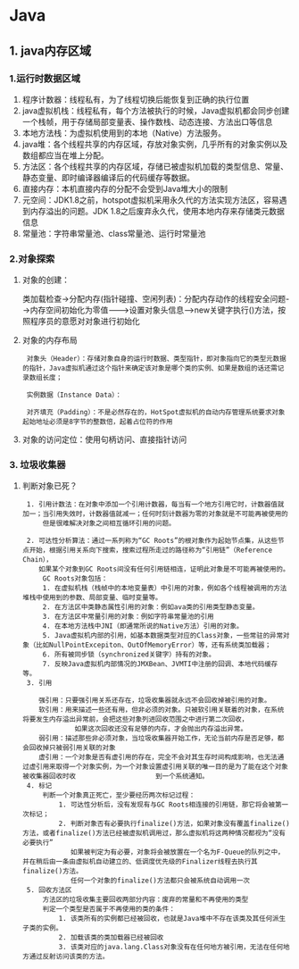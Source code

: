 # Java
## 1. java内存区域
### 1.运行时数据区域
1. 程序计数器：线程私有，为了线程切换后能恢复到正确的执行位置
2. java虚拟机栈：线程私有，每个方法被执行的时候，Java虚拟机都会同步创建一个栈帧，用于存储局部变量表、操作数栈、动态连接、方法出口等信息
3. 本地方法栈：为虚拟机使用到的本地（Native）方法服务。
4. java堆：各个线程共享的内存区域，存放对象实例，几乎所有的对象实例以及数组都应当在堆上分配。
5. 方法区：各个线程共享的内存区域，存储已被虚拟机加载的类型信息、常量、静态变量、即时编译器编译后的代码缓存等数据。
6. 直接内存：本机直接内存的分配不会受到Java堆大小的限制
7. 元空间：JDK1.8之前，hotspot虚拟机采用永久代的方法实现方法区，容易遇到内存溢出的问题。JDK 1.8之后废弃永久代，使用本地内存来存储类元数据信息
8. 常量池：字符串常量池、class常量池、运行时常量池 
### 2.对象探索
1. 对象的创建：

    类加载检查->分配内存(指针碰撞、空闲列表)：分配内存动作的线程安全问题-->内存空间初始化为零值--->设置对象头信息-->new关键字执行<init>()方法，按照程序员的意愿对对象进行初始化
2. 对象的内存布局
  
        对象头（Header）：存储对象自身的运行时数据、类型指针，即对象指向它的类型元数据的指针，Java虚拟机通过这个指针来确定该对象是哪个类的实例、如果是数组的话还需记录数组长度；
  
        实例数据（Instance Data）：
  
        对齐填充（Padding）：不是必然存在的，HotSpot虚拟机的自动内存管理系统要求对象起始地址必须是8字节的整数倍，起着占位符的作用
3. 对象的访问定位：使用句柄访问、直接指针访问
### 3. 垃圾收集器
1. 判断对象已死？
  
        1. 引用计数法：在对象中添加一个引用计数器，每当有一个地方引用它时，计数器值就加一；当引用失效时，计数器值就减一；任何时刻计数器为零的对象就是不可能再被使用的
            但是很难解决对象之间相互循环引用的问题。

        2. 可达性分析算法：通过一系列称为“GC Roots”的根对象作为起始节点集，从这些节点开始，根据引用关系向下搜索，搜索过程所走过的路径称为“引用链”（Reference Chain），
           如果某个对象到GC Roots间没有任何引用链相连，证明此对象是不可能再被使用的。
            GC Roots对象包括：
            1. 在虚拟机栈（栈帧中的本地变量表）中引用的对象，例如各个线程被调用的方法堆栈中使用到的参数、局部变量、临时变量等。
            2. 在方法区中类静态属性引用的对象：例如ava类的引用类型静态变量。
            3. 在方法区中常量引用的对象：例如字符串常量池的引用
            4. 在本地方法栈中JNI（即通常所说的Native方法）引用的对象。
            5. Java虚拟机内部的引用，如基本数据类型对应的Class对象，一些常驻的异常对象（比如NullPointExcepiton、OutOfMemoryError）等，还有系统类加载器；
            6. 所有被同步锁（synchronized关键字）持有的对象。
            7. 反映Java虚拟机内部情况的JMXBean、JVMTI中注册的回调、本地代码缓存等。
        3. 引用
  
           强引用：只要强引用关系还存在，垃圾收集器就永远不会回收掉被引用的对象。
           软引用：用来描述一些还有用，但非必须的对象。只被软引用关联着的对象，在系统将要发生内存溢出异常前，会把这些对象列进回收范围之中进行第二次回收，
                    如果这次回收还没有足够的内存，才会抛出内存溢出异常。
           弱引用：描述那些非必须对象，当垃圾收集器开始工作，无论当前内存是否足够，都会回收掉只被弱引用关联的对象
           虚引用：一个对象是否有虚引用的存在，完全不会对其生存时间构成影响，也无法通过虚引用来取得一个对象实例，为一个对象设置虚引用关联的唯一目的是为了能在这个对象被收集器回收时收                    到一个系统通知。
        4. 标记
            判断一个对象真正死亡，至少要经历两次标记过程：
                1. 可达性分析后，没有发现有与GC Roots相连接的引用链，那它将会被第一次标记；
                2. 判断对象否有必要执行finalize()方法，如果对象没有覆盖finalize()方法，或者finalize()方法已经被虚拟机调用过，那么虚拟机将这两种情况都视为“没有必要执行”
                   如果被判定为有必要，对象将会被放置在一个名为F-Queue的队列之中，并在稍后由一条由虚拟机自动建立的、低调度优先级的Finalizer线程去执行其finalize()方法。
                   任何一个对象的finalize()方法都只会被系统自动调用一次 
        5. 回收方法区
            方法区的垃圾收集主要回收两部分内容：废弃的常量和不再使用的类型
            判定一个类型是否属于不再使用的类的条件：
                1. 该类所有的实例都已经被回收，也就是Java堆中不存在该类及其任何派生子类的实例。
                2. 加载该类的类加载器已经被回收
                3. 该类对应的java.lang.Class对象没有在任何地方被引用，无法在任何地方通过反射访问该类的方法。
  
  
  
  
  
  
